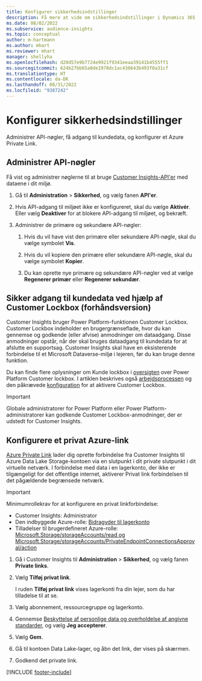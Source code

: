```yaml
---
title: Konfigurer sikkerhedsindstillinger
description: Få mere at vide om sikkerhedsindstillinger i Dynamics 365 Customer Insights.
ms.date: 08/02/2022
ms.subservice: audience-insights
ms.topic: conceptual
author: m-hartmann
ms.author: mhart
ms.reviewer: mhart
manager: shellyha
ms.openlocfilehash: d20d57e9b7724e9921f9341eeaa39141b4555ff1
ms.sourcegitcommit: 624b27bb65a0de1970dc1ac436643b493f0a31cf
ms.translationtype: HT
ms.contentlocale: da-DK
ms.lasthandoff: 08/31/2022
ms.locfileid: "9387242"
---
```

# <a name="configure-security-settings"></a>Konfigurer sikkerhedsindstillinger

Administrer API-nøgler, få adgang til kundedata, og konfigurer et Azure Private Link.

## <a name="manage-api-keys"></a>Administrer API-nøgler

Få vist og administrer nøglerne til at bruge [Customer Insights-API'er](apis.md) med dataene i dit miljø.

1. Gå til **Administration** > **Sikkerhed**, og vælg fanen **API'er**.

1. Hvis API-adgang til miljøet ikke er konfigureret, skal du vælge **Aktivér**. Eller vælg **Deaktiver** for at blokere API-adgang til miljøet, og bekræft.

1. Administrer de primære og sekundære API-nøgler:

   1. Hvis du vil have vist den primære eller sekundære API-nøgle, skal du vælge symbolet **Vis**.

   1. Hvis du vil kopiere den primære eller sekundære API-nøgle, skal du vælge symbolet **Kopier**.

   1. Du kan oprette nye primære og sekundære API-nøgler ved at vælge **Regenerer primær** eller **Regenerer sekundær**.

## <a name="securely-access-customer-data-with-customer-lockbox-preview"></a>Sikker adgang til kundedata ved hjælp af Customer Lockbox (forhåndsversion)

Customer Insights bruger Power Platform-funktionen Customer Lockbox. Customer Lockbox indeholder en brugergrænseflade, hvor du kan gennemse og godkende (eller afvise) anmodninger om dataadgang. Disse anmodninger opstår, når der skal bruges dataadgang til kundedata for at afslutte en supportsag. Customer Insights skal have en eksisterende forbindelse til et Microsoft Dataverse-miljø i lejeren, før du kan bruge denne funktion.

Du kan finde flere oplysninger om Kunde lockbox i [oversigten](/power-platform/admin/about-lockbox#summary) over Power Platform Customer lockbox. I artiklen beskrives også [arbejdsprocessen](/power-platform/admin/about-lockbox#workflow) og den påkrævede [konfiguration](/power-platform/admin/about-lockbox#enable-the-lockbox-policy) for at aktivere Customer Lockbox.

> [!IMPORTANT]
> Globale administratorer for Power Platform eller Power Platform-administratorer kan godkende Customer Lockbox-anmodninger, der er udstedt for Customer Insights.

## <a name="set-up-an-azure-private-link"></a>Konfigurere et privat Azure-link

[Azure Private Link](/azure/private-link/private-link-overview) lader dig oprette forbindelse fra Customer Insights til Azure Data Lake Storage-kontoen via en slutpunkt i dit private slutpunkt i dit virtuelle netværk. I forbindelse med data i en lagerkonto, der ikke er tilgængeligt for det offentlige internet, aktiverer Privat link forbindelsen til det pågældende begrænsede netværk.

> [!IMPORTANT]
> Minimumrollekrav for at konfigurere en privat linkforbindelse:
>
> - Customer Insights: Administrator
> - Den indbyggede Azure-rolle: [Bidragyder til lagerkonto](/azure/role-based-access-control/built-in-roles#storage-account-contributor)
> - Tilladelser til brugerdefineret Azure-rolle: [Microsoft.Storage/storageAccounts/read og Microsoft.Storage/storageAccounts/PrivateEndpointConnectionsApproval/action](/azure/role-based-access-control/resource-provider-operations#microsoftstorage)

1. Gå i Customer Insights til **Administration** > **Sikkerhed**, og vælg fanen **Private links**.

1. Vælg **Tilføj privat link**.

   I ruden **Tilføj privat link** vises lagerkonti fra din lejer, som du har tilladelse til at se.

1. Vælg abonnement, ressourcegruppe og lagerkonto.

1. Gennemse [Beskyttelse af personlige data og overholdelse af angivne standarder](connections.md#data-privacy-and-compliance), og vælg **Jeg accepterer**.

1. Vælg **Gem**.

1. Gå til kontoen Data Lake-lager, og åbn det link, der vises på skærmen.

1. Godkend det private link.


[!INCLUDE [footer-include](includes/footer-banner.md)]
